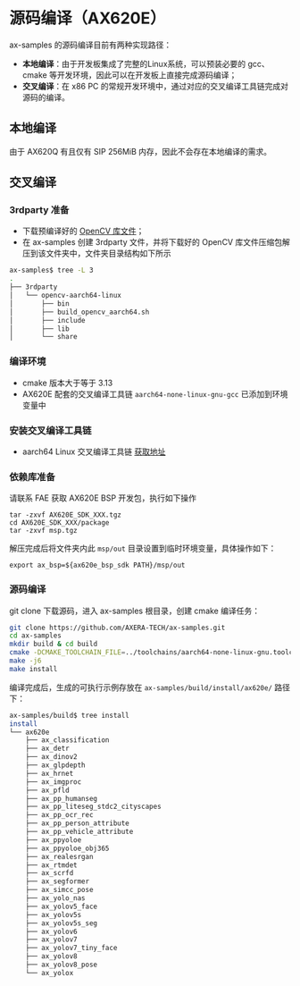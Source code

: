 # 源码编译（AX620E）

ax-samples 的源码编译目前有两种实现路径：

- **本地编译**：由于开发板集成了完整的Linux系统，可以预装必要的 gcc、cmake 等开发环境，因此可以在开发板上直接完成源码编译；
- **交叉编译**：在 x86 PC 的常规开发环境中，通过对应的交叉编译工具链完成对源码的编译。

## 本地编译

由于 AX620Q 有且仅有 SIP 256MiB 内存，因此不会存在本地编译的需求。  

## 交叉编译

### 3rdparty 准备

- 下载预编译好的 [OpenCV 库文件](https://github.com/AXERA-TECH/ax-samples/releases/download/v0.1/opencv-aarch64-linux-gnu-gcc-7.5.0.zip)；
- 在 ax-samples 创建 3rdparty 文件，并将下载好的 OpenCV 库文件压缩包解压到该文件夹中，文件夹目录结构如下所示

```bash
ax-samples$ tree -L 3
.
├── 3rdparty
│   └── opencv-aarch64-linux
│       ├── bin
│       ├── build_opencv_aarch64.sh
│       ├── include
│       ├── lib
│       └── share
```

### 编译环境
- cmake 版本大于等于 3.13
- AX620E 配套的交叉编译工具链 `aarch64-none-linux-gnu-gcc` 已添加到环境变量中

### 安装交叉编译工具链

- aarch64 Linux 交叉编译工具链 [获取地址](https://developer.arm.com/-/media/Files/downloads/gnu-a/9.2-2019.12/binrel/gcc-arm-9.2-2019.12-x86_64-aarch64-none-linux-gnu.tar.xz)

### 依赖库准备

请联系 FAE 获取 AX620E BSP 开发包，执行如下操作

```
tar -zxvf AX620E_SDK_XXX.tgz
cd AX620E_SDK_XXX/package
tar -zxvf msp.tgz
```

解压完成后将文件夹内此 `msp/out` 目录设置到临时环境变量，具体操作如下：

```
export ax_bsp=${ax620e_bsp_sdk PATH}/msp/out
```

### 源码编译
git clone 下载源码，进入 ax-samples 根目录，创建 cmake 编译任务：

```bash
git clone https://github.com/AXERA-TECH/ax-samples.git
cd ax-samples
mkdir build & cd build
cmake -DCMAKE_TOOLCHAIN_FILE=../toolchains/aarch64-none-linux-gnu.toolchain.cmake -DBSP_MSP_DIR=${ax_bsp}/ -DAXERA_TARGET_CHIP=ax620e ..
make -j6
make install
```

编译完成后，生成的可执行示例存放在 `ax-samples/build/install/ax620e/` 路径下：

```bash
ax-samples/build$ tree install
install
└── ax620e
    ├── ax_classification
    ├── ax_detr
    ├── ax_dinov2
    ├── ax_glpdepth
    ├── ax_hrnet
    ├── ax_imgproc
    ├── ax_pfld
    ├── ax_pp_humanseg
    ├── ax_pp_liteseg_stdc2_cityscapes
    ├── ax_pp_ocr_rec
    ├── ax_pp_person_attribute
    ├── ax_pp_vehicle_attribute
    ├── ax_ppyoloe
    ├── ax_ppyoloe_obj365
    ├── ax_realesrgan
    ├── ax_rtmdet
    ├── ax_scrfd
    ├── ax_segformer
    ├── ax_simcc_pose
    ├── ax_yolo_nas
    ├── ax_yolov5_face
    ├── ax_yolov5s
    ├── ax_yolov5s_seg
    ├── ax_yolov6
    ├── ax_yolov7
    ├── ax_yolov7_tiny_face
    ├── ax_yolov8
    ├── ax_yolov8_pose
    └── ax_yolox
```
